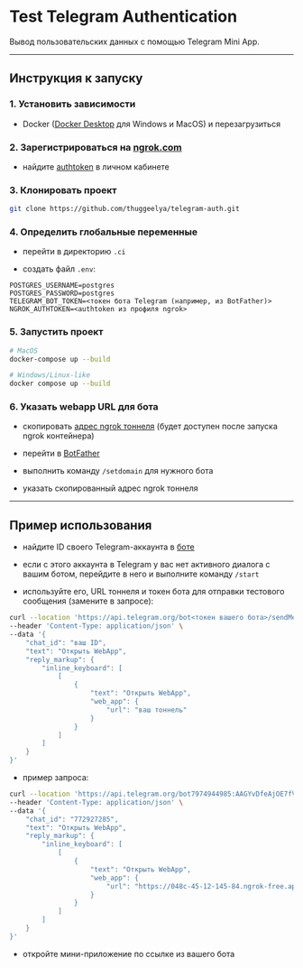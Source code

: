 # Test Telegram Authentication

Вывод пользовательских данных с помощью Telegram Mini App.

---

## Инструкция к запуску

### 1. Установить зависимости

- Docker ([Docker Desktop](https://www.docker.com/products/docker-desktop/) для Windows и MacOS) и перезагрузиться

### 2. Зарегистрироваться на [ngrok.com](https://dashboard.ngrok.com/signup)

- найдите [authtoken](https://dashboard.ngrok.com/get-started/your-authtoken) в личном кабинете

### 3. Клонировать проект

```bash
git clone https://github.com/thuggeelya/telegram-auth.git
```

### 4. Определить глобальные переменные

- перейти в директорию `.ci`

- создать файл `.env`:

```text
POSTGRES_USERNAME=postgres
POSTGRES_PASSWORD=postgres
TELEGRAM_BOT_TOKEN=<токен бота Telegram (например, из BotFather)>
NGROK_AUTHTOKEN=<authtoken из профиля ngrok>
```

### 5. Запустить проект

```bash
# MacOS
docker-compose up --build
```

```bash
# Windows/Linux-like
docker compose up --build
```

### 6. Указать webapp URL для бота

- скопировать [адрес ngrok тоннеля](https://dashboard.ngrok.com/endpoints) (будет доступен после запуска ngrok
  контейнера)

- перейти в [BotFather](https://t.me/BotFather)

- выполнить команду `/setdomain` для нужного бота

- указать скопированный адрес ngrok тоннеля

---

## Пример использования

- найдите ID своего Telegram-аккаунта в [боте](https://t.me/userinfobot)

- если с этого аккаунта в Telegram у вас нет активного диалога с вашим ботом, перейдите в него и выполните
  команду `/start`

- используйте его, URL тоннеля и токен бота для отправки тестового сообщения (замените в запросе):

```bash
curl --location 'https://api.telegram.org/bot<токен вашего бота>/sendMessage' \
--header 'Content-Type: application/json' \
--data '{
    "chat_id": "ваш ID",
    "text": "Открыть WebApp",
    "reply_markup": {
        "inline_keyboard": [
            [
                {
                    "text": "Открыть WebApp",
                    "web_app": {
                        "url": "ваш тоннель"
                    }
                }
            ]
        ]
    }
}'
```

- пример запроса:

```bash
curl --location 'https://api.telegram.org/bot7974944985:AAGYvDfeAjOE7fV5kCAEzghjvtObFh2HXfc/sendMessage' \
--header 'Content-Type: application/json' \
--data '{
    "chat_id": "772927285",
    "text": "Открыть WebApp",
    "reply_markup": {
        "inline_keyboard": [
            [
                {
                    "text": "Открыть WebApp",
                    "web_app": {
                        "url": "https://048c-45-12-145-84.ngrok-free.app"
                    }
                }
            ]
        ]
    }
}'
```

- откройте мини-приложение по ссылке из вашего бота
